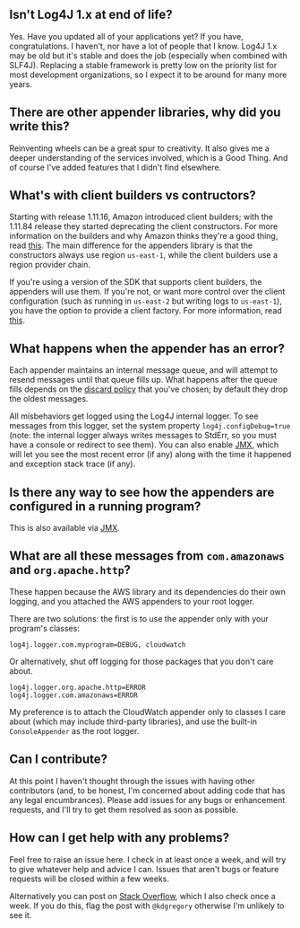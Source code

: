 ## Isn't Log4J 1.x at end of life?

  Yes. Have you updated all of your applications yet? If you have, congratulations. I
  haven't, nor have a lot of people that I know. Log4J 1.x may be old but it's stable
  and does the job (especially when combined with SLF4J). Replacing a stable framework
  is pretty low on the priority list for most development organizations, so I expect it
  to be around for many more years.

## There are other appender libraries, why did you write this?

  Reinventing wheels can be a great spur to creativity. It also gives me a deeper
  understanding of the services involved, which is a Good Thing. And of course I've
  added features that I didn't find elsewhere.

## What's with client builders vs contructors?

  Starting with release 1.11.16, Amazon introduced client builders; with the 1.11.84
  release they started deprecating the client constructors. For more information on
  the builders and why Amazon thinks they're a good thing, read
  [this](https://aws.amazon.com/blogs/developer/client-constructors-now-deprecated/).
  The main difference for the appenders library is that the constructors always use
  region `us-east-1`, while the client builders use a region provider chain.

  If you're using a version of the SDK that supports client builders, the appenders will
  use them. If you're not, or want more control over the client configuration (such as
  running in `us-east-2` but writing logs to `us-east-1`), you have the option to provide
  a client factory. For more information, read [this](design.md#service-client).

## What happens when the appender has an error?

  Each appender maintains an internal message queue, and will attempt to resend messages
  until that queue fills up. What happens after the queue fills depends on the [discard
  policy](design.md#message-discard) that you've chosen; by default they drop the
  oldest messages.

  All misbehaviors get logged using the Log4J internal logger. To see messages from this
  logger, set the system property `log4j.configDebug=true` (note: the internal logger
  always writes messages to StdErr, so you must have a console or redirect to see them).
  You can also enable [JMX](jmx.md), which will let you see the most recent error (if any)
  along with the time it happened and exception stack trace (if any).

## Is there any way to see how the appenders are configured in a running program?

  This is also available via [JMX](jmx.md).

## What are all these messages from `com.amazonaws` and `org.apache.http`?

  These happen because the AWS library and its dependencies do their own logging, and
  you attached the AWS appenders to your root logger.

  There are two solutions: the first is to use the appender only with your program's
  classes:

    log4j.logger.com.myprogram=DEBUG, cloudwatch

  Or alternatively, shut off logging for those packages that you don't care about.

    log4j.logger.org.apache.http=ERROR
    log4j.logger.com.amazonaws=ERROR

  My preference is to attach the CloudWatch appender only to classes I care about (which
  may include third-party libraries), and use the built-in `ConsoleAppender` as the root
  logger.

## Can I contribute?

  At this point I haven't thought through the issues with having other contributors (and,
  to be honest, I'm concerned about adding code that has any legal encumbrances). Please
  add issues for any bugs or enhancement requests, and I'll try to get them resolved as
  soon as possible.

## How can I get help with any problems?

  Feel free to raise an issue here. I check in at least once a week, and will try to give
  whatever help and advice I can. Issues that aren't bugs or feature requests will be
  closed within a few weeks.

  Alternatively you can post on [Stack Overflow](https://stackoverflow.com/), which I also
  check once a week. If you do this, flag the post with `@kdgregory` otherwise I'm unlikely
  to see it.

